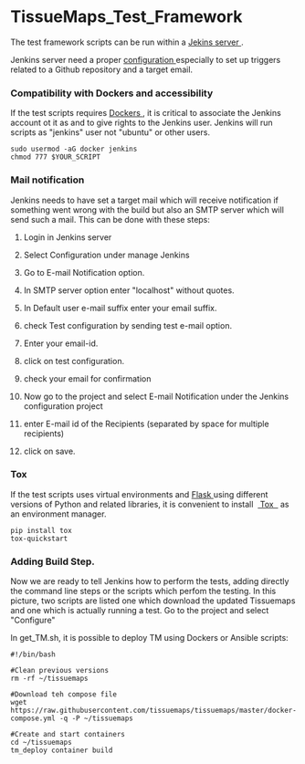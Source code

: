 # TissueMaps_Test_Framework

The test framework scripts can be run within a <a href="https://jenkins.io/" target="_blank"> Jekins server </a>.

Jenkins server need a proper  <a href="http://www.tutorialspoint.com/jenkins/" target="_blank"> configuration </a> especially to set up triggers related to a Github repository and a target email.

### Compatibility with Dockers and accessibility
If the test scripts requires  <a href="https://www.docker.com/" target="_blank"> Dockers </a>, it is critical to associate the Jenkins account ot it as and to give rights to the Jenkins user.
Jenkins will run scripts as "jenkins" user not "ubuntu" or other users. 

```
sudo usermod -aG docker jenkins
chmod 777 $YOUR_SCRIPT
```

### Mail notification
Jenkins needs to have set a target mail which will receive notification if something went wrong with the build but also an SMTP server which will send such a mail.
This can be done with these steps:

1. Login in Jenkins server

2. Select Configuration under manage Jenkins

3. Go to E-mail Notification option.

4. In SMTP server option enter "localhost" without quotes.

5. In Default user e-mail suffix enter your email suffix.

6. check Test configuration by sending test e-mail option.

7.  Enter your email-id.

8. click on test configuration.

9. check your email for confirmation

10. Now go to the project and select E-mail Notification under the Jenkins configuration project

11. enter E-mail id of the Recipients (separated by space for multiple recipients)

12. click on save.

### Tox
If the test scripts uses virtual environments and <a href="http://flask.pocoo.org/" target="_blank"> Flask </a> using different versions of Python and related libraries, 
it is convenient to install  <a href="https://tox.readthedocs.io/en/latest/" target="_blank"> Tox  </a> as an environment manager.
```
pip install tox
tox-quickstart   
``` 
### Adding Build Step.
Now we are ready to tell Jenkins how to perform the tests, adding directly the command line steps or the scripts which perfom the testing. In this picture, two scripts are listed one which download the updated Tissuemaps and one which is actually running a test. Go to the project and select "Configure"


In get_TM.sh, it is possible to deploy TM using Dockers or Ansible scripts:
```
#!/bin/bash

#Clean previous versions
rm -rf ~/tissuemaps

#Download teh compose file
wget https://raw.githubusercontent.com/tissuemaps/tissuemaps/master/docker-compose.yml -q -P ~/tissuemaps

#Create and start containers
cd ~/tissuemaps
tm_deploy container build
```
